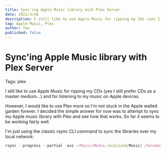 ```yaml
---
title: Sync'ing Apple Music library with Plex Server
date: 2021/3/18
description: I still like to use Apple Music for ripping my CDs (yes I still prefer CDs as a master medium...) and for listening to my music on Apple devices.
tag: Apple Music, Plex
author: You
published: false
---
```


# Sync'ing Apple Music library with Plex Server

Tags: plex

I still like to use Apple Music for ripping my CDs (yes I still prefer CDs as a master medium...) and for listening to my music on Apple devices.

However, I would like to use Plex more so I'm not stuck in the Apple walled garden forever. I decided the simple answer for now was to attempt to sync my Apple music library with Plex and see how that works. So far it seems to be working fairly well.

I'm just using the classic rsync CLI command to sync the libraries over my local network:

```jsx
rsync --progress --partial -avz ~/Music/Media.localized/Music/ /Volumes/Music
```

